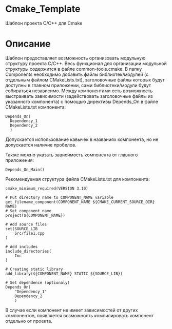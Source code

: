 # Cmake_Template
Шаблон проекта C/C++ для Cmake

# Описание
Шаблон предоставляет возможность организовать модульную структуру проекта C/C++. Весь функционал для организации модульной структуры содержится в файле common-tools.cmake. В папку Components необходимо добавить файлы библиотек/модулей (с отдельным файлом CMakeLists.txt), заголовочные файлы которых будут доступны в главном приложении, сами библиотеки/модули будут собираться независимо. Между компонентами есть возможность выстраивать зависимости (задействовать заголовочные файлы из указанного компонента) с помощью директивы Depends_On в файле СMakeLists.txt компонента:

```
Depends_On(
  Dependency_1
  Dependency_2
  )
```

Допускается использование кавычек в названиях компонента, но не допускается наличие пробелов.

Также можно указать зависимость компонента от главного приложения:

```
Depends_On_Main()
```

Рекомендуемая структура файла CMakeLists.txt для компонента:

```
cmake_minimum_required(VERSION 3.10)

# Put directory name to COMPONENT_NAME variable
get_filename_component(COMPONENT_NAME ${CMAKE_CURRENT_SOURCE_DIR} NAME)
# Set component name
project(${COMPONENT_NAME})

# Add source files
set(SOURCE_LIB 
    Src/file1.cpp
)

# Add includes
include_directories(
    Inc
)

# Creating static library
add_library(${COMPONENT_NAME} STATIC ${SOURCE_LIB})

# Set dependence (optionaly)
Depends_On(
    "Dependency_1"
    Dependency_2
    )
```

В случае если компонент не имеет зависимостей от других компонентов, появляется возможность компилировать компонент отдельно от проекта.
